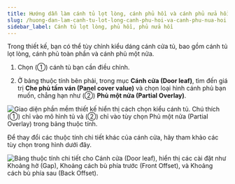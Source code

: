 ```yaml
---
title: Hướng dẫn làm cánh tủ lọt lòng, cánh phủ hồi và cánh phủ nửa hồi
slug: /huong-dan-lam-canh-tu-lot-long-canh-phu-hoi-va-canh-phu-nua-hoi
sidebar_label: Cánh tủ lọt lòng, phủ hồi, phủ nửa hồi
---
```


Trong thiết kế, bạn có thể tùy chỉnh kiểu dáng cánh cửa tủ, bao gồm cánh tủ lọt lòng, cánh phủ toàn phần và cánh phủ một nửa.

1. Chọn (①) cánh tủ bạn cần điều chỉnh.

2. Ở bảng thuộc tính bên phải, trong mục **Cánh cửa (Door leaf)**, tìm đến giá trị **Che phủ tấm ván (Panel cover value)** và chọn loại hình cánh phủ bạn muốn, chẳng hạn như (②) **Phủ một nửa (Partial Overlay)**.

![Giao diện phần mềm thiết kế hiển thị cách chọn kiểu cánh tủ. Chú thích (①) chỉ vào mô hình tủ và (②) chỉ vào tùy chọn Phủ một nửa (Partial Overlay) trong bảng thuộc tính.](https://storage.googleapis.com/jegavn_kb/image_jegavn/402.1.jpg)

Để thay đổi các thuộc tính chi tiết khác của cánh cửa, hãy tham khảo các tùy chọn trong hình dưới đây.

![Bảng thuộc tính chi tiết cho Cánh cửa (Door leaf), hiển thị các cài đặt như Khoảng hở (Gap), Khoảng cách bù phía trước (Front Offset), và Khoảng cách bù phía sau (Back Offset).](https://storage.googleapis.com/jegavn_kb/image_jegavn/402.2.jpg)